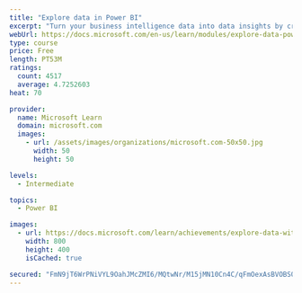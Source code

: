 ```yaml
---
title: "Explore data in Power BI"
excerpt: "Turn your business intelligence data into data insights by creating and configuring Power BI dashboards."
webUrl: https://docs.microsoft.com/en-us/learn/modules/explore-data-power-bi/
type: course
price: Free
length: PT53M
ratings:
  count: 4517
  average: 4.7252603
heat: 70

provider:
  name: Microsoft Learn
  domain: microsoft.com
  images:
    - url: /assets/images/organizations/microsoft.com-50x50.jpg
      width: 50
      height: 50

levels:
  - Intermediate

topics:
  - Power BI

images:
  - url: https://docs.microsoft.com/learn/achievements/explore-data-with-power-bi-desktop-social.png
    width: 800
    height: 400
    isCached: true

secured: "FmN9jT6WrPNiVYL9OahJMcZMI6/MQtwNr/M15jMN10Cn4C/qFmOexAsBVOBS0yR7LzHaM/JdcNW6YudCq/AqJtxjjBC3MBxh9Mn3vow6tWz6UeiBWSoBsRK3PExTsopKWDNjdDpEA8wYDfLrnyZOVa4VU8yYNTrOswOxoVKW9uEb0VgJwNv3lvGvd5sTl+qOlfwmhg62I2zoFwqs1IavqtMIW51bHT4cd4BT25GiDk7ixCAm3TZ1c/C3LL4PiEAKU7d/2cWOzp6OjnqihKlNiP3ObKXX4LOBG4eGrj+0PO5DoDw2IrROzckzYAg/sg7kvQPHBUpLqMs0MGPVYOlxFxhFIq8HsL7hTqAygzJkfjUG+lK2d/NOUQW6EMOHesv9fxbjuA8bWy+PhEo2qvvfeSJcncbJNVEn/kO8WPrrCjQ=;FiTu6AhAufFYMpTVarC0MQ=="
---
```


